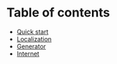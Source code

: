 # Table of contents

* [Quick start](README.md)
* [Localization](localization.md)
* [Generator](generator.md)
* [Internet](internet.md)

